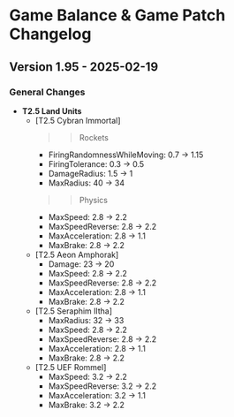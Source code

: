 # Game Balance & Game Patch Changelog

## Version 1.95 - 2025-02-19
### General Changes
- **T2.5 Land Units**
    - [T2.5 Cybran Immortal]
      >> Rockets
      - FiringRandomnessWhileMoving: 0.7 -> 1.15
      - FiringTolerance: 0.3 -> 0.5
      - DamageRadius: 1.5 -> 1
      - MaxRadius: 40 -> 34
      >> Physics
      - MaxSpeed: 2.8 -> 2.2
      - MaxSpeedReverse: 2.8 -> 2.2
      - MaxAcceleration: 2.8 -> 1.1
      - MaxBrake: 2.8 -> 2.2
    - [T2.5 Aeon Amphorak]
      - Damage: 23 -> 20
      - MaxSpeed: 2.8 -> 2.2
      - MaxSpeedReverse: 2.8 -> 2.2
      - MaxAcceleration: 2.8 -> 1.1
      - MaxBrake: 2.8 -> 2.2
    - [T2.5 Seraphim Iltha]
      - MaxRadius: 32 -> 33
      - MaxSpeed: 2.8 -> 2.2
      - MaxSpeedReverse: 2.8 -> 2.2
      - MaxAcceleration: 2.8 -> 1.1
      - MaxBrake: 2.8 -> 2.2
    - [T2.5 UEF Rommel]
      - MaxSpeed: 3.2 -> 2.2
      - MaxSpeedReverse: 3.2 -> 2.2
      - MaxAcceleration: 3.2 -> 1.1
      - MaxBrake: 3.2 -> 2.2

